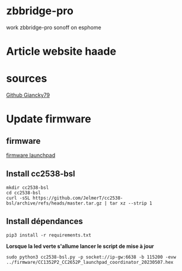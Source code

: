 # zbbridge-pro
work zbbridge-pro sonoff on esphome

# Article website haade

# sources

[Github Giancky79](https://github.com/Giancky79/ZB-Bridge-P)

# Update firmware

## firmware
[firmware launchpad](https://github.com/Koenkk/Z-Stack-firmware/blob/master/coordinator/Z-Stack_3.x.0/bin/CC1352P2_CC2652P_launchpad_coordinator_20230507.zip)

## Install cc2538-bsl

```
mkdir cc2538-bsl
cd cc2538-bsl
curl -sSL https://github.com/JelmerT/cc2538-bsl/archive/refs/heads/master.tar.gz | tar xz --strip 1
```
## Install dépendances

```
pip3 install -r requirements.txt
```

**Lorsque la led verte s'allume lancer le script de mise à jour**

```
sudo python3 cc2538-bsl.py -p socket://ip-gw:6638 -b 115200 -evw ../firmware/CC1352P2_CC2652P_launchpad_coordinator_20230507.hex
```

